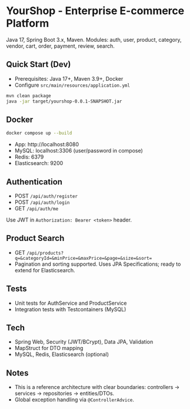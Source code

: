 # YourShop - Enterprise E-commerce Platform

Java 17, Spring Boot 3.x, Maven. Modules: auth, user, product, category, vendor, cart, order, payment, review, search.

## Quick Start (Dev)
- Prerequisites: Java 17+, Maven 3.9+, Docker
- Configure `src/main/resources/application.yml`

```bash
mvn clean package
java -jar target/yourshop-0.0.1-SNAPSHOT.jar
```

## Docker
```bash
docker compose up --build
```
- App: http://localhost:8080
- MySQL: localhost:3306 (user/password in compose)
- Redis: 6379
- Elasticsearch: 9200

## Authentication
- POST `/api/auth/register`
- POST `/api/auth/login`
- GET `/api/auth/me`

Use JWT in `Authorization: Bearer <token>` header.

## Product Search
- GET `/api/products?q=&categoryId=&minPrice=&maxPrice=&page=&size=&sort=`
- Pagination and sorting supported. Uses JPA Specifications; ready to extend for Elasticsearch.

## Tests
- Unit tests for AuthService and ProductService
- Integration tests with Testcontainers (MySQL)

## Tech
- Spring Web, Security (JWT/BCrypt), Data JPA, Validation
- MapStruct for DTO mapping
- MySQL, Redis, Elasticsearch (optional)

## Notes
- This is a reference architecture with clear boundaries: controllers -> services -> repositories -> entities/DTOs.
- Global exception handling via `@ControllerAdvice`.